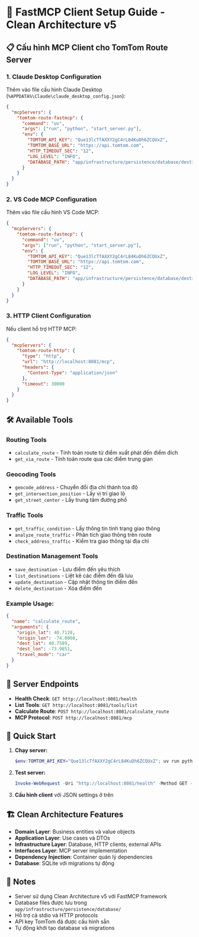 # 🚀 FastMCP Client Setup Guide - Clean Architecture v5

## 📋 Cấu hình MCP Client cho TomTom Route Server

### 1. **Claude Desktop Configuration**

Thêm vào file cấu hình Claude Desktop (`%APPDATA%\Claude\claude_desktop_config.json`):

```json
{
  "mcpServers": {
    "tomtom-route-fastmcp": {
      "command": "uv",
      "args": ["run", "python", "start_server.py"],
      "env": {
        "TOMTOM_API_KEY": "Que13lcTfAXXY2gC4rL84KuDh6ZCQUxZ",
        "TOMTOM_BASE_URL": "https://api.tomtom.com",
        "HTTP_TIMEOUT_SEC": "12",
        "LOG_LEVEL": "INFO",
        "DATABASE_PATH": "app/infrastructure/persistence/database/destinations.db"
      }
    }
  }
}
```

### 2. **VS Code MCP Configuration**

Thêm vào file cấu hình VS Code MCP:

```json
{
  "mcpServers": {
    "tomtom-route-fastmcp": {
      "command": "uv",
      "args": ["run", "python", "start_server.py"],
      "env": {
        "TOMTOM_API_KEY": "Que13lcTfAXXY2gC4rL84KuDh6ZCQUxZ",
        "TOMTOM_BASE_URL": "https://api.tomtom.com",
        "HTTP_TIMEOUT_SEC": "12",
        "LOG_LEVEL": "INFO",
        "DATABASE_PATH": "app/infrastructure/persistence/database/destinations.db"
      }
    }
  }
}
```

### 3. **HTTP Client Configuration**

Nếu client hỗ trợ HTTP MCP:

```json
{
  "mcpServers": {
    "tomtom-route-http": {
      "type": "http",
      "url": "http://localhost:8081/mcp",
      "headers": {
        "Content-Type": "application/json"
      },
      "timeout": 30000
    }
  }
}
```

## 🛠️ Available Tools

### **Routing Tools**
- `calculate_route` - Tính toán route từ điểm xuất phát đến điểm đích
- `get_via_route` - Tính toán route qua các điểm trung gian

### **Geocoding Tools**  
- `geocode_address` - Chuyển đổi địa chỉ thành tọa độ
- `get_intersection_position` - Lấy vị trí giao lộ
- `get_street_center` - Lấy trung tâm đường phố

### **Traffic Tools**
- `get_traffic_condition` - Lấy thông tin tình trạng giao thông
- `analyze_route_traffic` - Phân tích giao thông trên route
- `check_address_traffic` - Kiểm tra giao thông tại địa chỉ

### **Destination Management Tools**
- `save_destination` - Lưu điểm đến yêu thích
- `list_destinations` - Liệt kê các điểm đến đã lưu
- `update_destination` - Cập nhật thông tin điểm đến
- `delete_destination` - Xóa điểm đến

### **Example Usage:**
```json
{
  "name": "calculate_route",
  "arguments": {
    "origin_lat": 40.7128,
    "origin_lon": -74.0060,
    "dest_lat": 40.7589,
    "dest_lon": -73.9851,
    "travel_mode": "car"
  }
}
```

## 🔧 Server Endpoints

- **Health Check**: `GET http://localhost:8081/health`
- **List Tools**: `GET http://localhost:8081/tools/list`
- **Calculate Route**: `POST http://localhost:8081/calculate_route`
- **MCP Protocol**: `POST http://localhost:8081/mcp`

## 🚀 Quick Start

1. **Chạy server:**
   ```powershell
   $env:TOMTOM_API_KEY="Que13lcTfAXXY2gC4rL84KuDh6ZCQUxZ"; uv run python start_server.py
   ```

2. **Test server:**
   ```powershell
   Invoke-WebRequest -Uri "http://localhost:8081/health" -Method GET -UseBasicParsing
   ```

3. **Cấu hình client** với JSON settings ở trên

## 🏗️ Clean Architecture Features

- **Domain Layer**: Business entities và value objects
- **Application Layer**: Use cases và DTOs
- **Infrastructure Layer**: Database, HTTP clients, external APIs
- **Interfaces Layer**: MCP server implementation
- **Dependency Injection**: Container quản lý dependencies
- **Database**: SQLite với migrations tự động

## 📝 Notes

- Server sử dụng Clean Architecture v5 với FastMCP framework
- Database files được lưu trong `app/infrastructure/persistence/database/`
- Hỗ trợ cả stdio và HTTP protocols
- API key TomTom đã được cấu hình sẵn
- Tự động khởi tạo database và migrations
